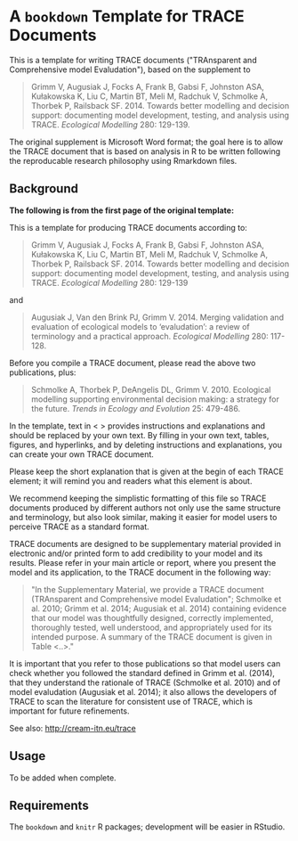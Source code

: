 # A `bookdown` Template for TRACE Documents


This is a template for writing TRACE documents ("TRAnsparent and Comprehensive model Evaludation"), based on the supplement to 

> Grimm V, Augusiak J, Focks A, Frank B, Gabsi F, Johnston ASA, Kułakowska K, Liu C, Martin BT, Meli M, Radchuk V, Schmolke A, Thorbek P, Railsback SF. 2014. Towards better modelling and decision support: documenting model development, testing, and analysis using TRACE. *Ecological Modelling* 280: 129-139.

The original supplement is Microsoft Word format; the goal here is to allow the TRACE document that is based on analysis in R to be written following the reproducable research philosophy using Rmarkdown files.

## Background
**The following is from the first page of the original template:**

This is a template for producing TRACE documents according to:

> Grimm V, Augusiak J, Focks A, Frank B, Gabsi F, Johnston ASA, Kułakowska K, Liu C, Martin BT, Meli M, Radchuk V, Schmolke A, Thorbek P, Railsback SF. 2014. Towards better modelling and decision support: documenting model development, testing, and analysis using TRACE. *Ecological Modelling* 280: 129-139 

and

> Augusiak J, Van den Brink PJ, Grimm V. 2014. Merging validation and evaluation of ecological models to ‘evaludation’: a review of terminology and a practical approach. *Ecological Modelling* 280: 117-128. 

Before you compile a TRACE document, please read the above two publications, plus:

> Schmolke A, Thorbek P, DeAngelis DL, Grimm V. 2010. Ecological modelling supporting environmental decision making: a strategy for the future. *Trends in Ecology and Evolution* 25: 479-486.

In the template, text in < > provides instructions and explanations and should be replaced by your own text. By filling in your own text, tables, figures, and hyperlinks, and by deleting instructions and explanations, you can create your own TRACE document. 

Please keep the short explanation that is given at the begin of each TRACE element; it will remind you and readers what this element is about.

We recommend keeping the simplistic formatting of this file so TRACE documents produced by different authors not only use the same structure and terminology, but also look similar, making it easier for model users to perceive TRACE as a standard format.

TRACE documents are designed to be supplementary material provided in electronic and/or printed form to add credibility to your model and its results. Please refer in your main article or report, where you present the model and its application, to the TRACE document in the following way:

> "In the Supplementary Material, we provide a TRACE document (TRAnsparent and Comprehensive model Evaludation"; Schmolke et al. 2010; Grimm et al. 2014; Augusiak et al. 2014) containing evidence that our model was thoughtfully designed, correctly implemented, thoroughly tested, well understood, and appropriately used for its intended purpose. A summary of the TRACE document is given in Table <..>."

It is important that you refer to those publications so that model users can check whether you followed the standard defined in Grimm et al. (2014), that they understand the rationale of TRACE (Schmolke et al. 2010) and of model evaludation (Augusiak et al. 2014); it also allows the developers of TRACE to scan the literature for consistent use of TRACE, which is important for future refinements.

See also: http://cream-itn.eu/trace 

## Usage
To be added when complete.

## Requirements
The `bookdown` and `knitr` R packages; development will be easier in RStudio.